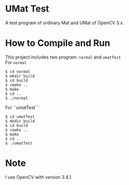 # UMat Test
A test program of ordinary Mat and UMat of OpenCV 3.x.

# How to Compile and Run
This project includes two program: ```normal``` and ```umatTest``` <br>
For ```normal```
```
$ cd normal
$ mkdir build
$ cd build
$ cmake ..
$ make
$ cd ..
$ ./normal
```

For ``umatTest```
```
$ cd umatTest
$ mkdir build
$ cd build
$ cmake ..
$ make
$ cd ..
$ ./umatTest
```

# Note
I use OpenCV with version 3.4.1.
